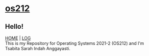# [os212](https://tsabitasarah.github.io/os212/)
## Hello!
[HOME](https://tsabitasarah.github.io/os212/) | [LOG](TXT/mylog.txt) <br>
This is my Repository for Operating Systems 2021-2 (OS212) and I'm Tsabita Sarah Indah Anggayasti.

